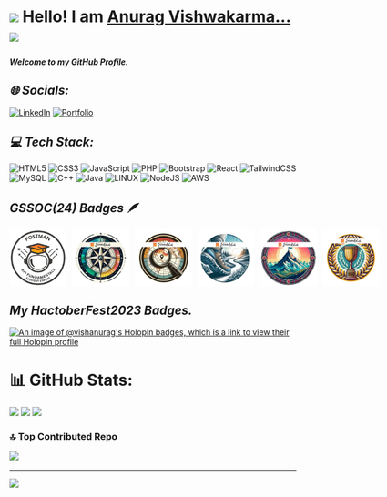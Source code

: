 # <img src='https://citiwebcast.web.app/favicon.ico' width='25px' /> Hello! I am [Anurag Vishwakarma...](https://vcma.rf.gd/Portfolio/) <img src="https://media.giphy.com/media/hvRJCLFzcasrR4ia7z/giphy.gif" height="25px">

#### _Welcome to my GitHub Profile._

<!-- [![Author] Created by: [Anurag Vishwakarma](https://github.com/vishanurag) 

## About Me

- I am currently pursuring Diploma in Computer Science & Engineering from Dr. B.R. Ambedkar Polytechnic College, Gwalior.
- I am currently in my 3rd year of Diploma course.
- I mainly use to learn Web Development & also try to solve some DSA problems on weekends.
- I am trying to learn new things on the regular basis.

## _[My Portfolio](https://vcma.rf.gd/Portfolio)._
-->
## _🌐 Socials:_

 [![LinkedIn](https://img.shields.io/badge/Linkedin-%231572B6.svg?style=for-the-badge&logo=Linkedin&logoColor=white)](https://linkedin.com/in/anuragvishwakarma/) [![Portfolio](https://img.shields.io/badge/Portfolio-%2310f.svg?style=for-the-badge&logo=&logoColor=white)](https://vishanurag.github.io/)


## _💻 Tech Stack:_

 ![HTML5](https://img.shields.io/badge/html5-%23E34F26.svg?style=for-the-badge&logo=html5&logoColor=white) ![CSS3](https://img.shields.io/badge/css3-%231572B6.svg?style=for-the-badge&logo=css3&logoColor=white) ![JavaScript](https://img.shields.io/badge/javascript-%23323330.svg?style=for-the-badge&logo=javascript&logoColor=%23F7DF1E) ![PHP](https://img.shields.io/badge/php-%23777BB4.svg?style=for-the-badge&logo=php&logoColor=white) ![Bootstrap](https://img.shields.io/badge/bootstrap-%23563D7C.svg?style=for-the-badge&logo=bootstrap&logoColor=white) ![React](https://img.shields.io/badge/react-%2320232a.svg?style=for-the-badge&logo=react&logoColor=%2361DAFB) ![TailwindCSS](https://img.shields.io/badge/tailwindcss-%2338B2AC.svg?style=for-the-badge&logo=tailwind-css&logoColor=white)  ![MySQL](https://img.shields.io/badge/mysql-%2300f.svg?style=for-the-badge&logo=mysql&logoColor=white) ![C++](https://img.shields.io/badge/C++-%2310f.svg?style=for-the-badge&logo=Cplusplus&logoColor=white) ![Java](https://img.shields.io/badge/Java-%8310f.svg?style=for-the-badge&logo=java&logoColor=white) ![LINUX](https://img.shields.io/badge/Linux-FCC624?style=for-the-badge&logo=linux&logoColor=black) ![NodeJS](https://img.shields.io/badge/node.js-6DA55F?style=for-the-badge&logo=node.js&logoColor=white) ![AWS](https://img.shields.io/badge/AWS-%23FF9900.svg?style=for-the-badge&logo=amazon-aws&logoColor=white)

## _GSSOC(24) Badges 🪶_
<div style='display:flex; align-items:center; gap: 10px;' align='center'>
<img src="https://raw.githubusercontent.com/girlscript/gssoc-website-new/main/public/badges/postman.png" width="100px" height="100px" />
  <img src="https://github.com/girlscript/gssoc-website-new/blob/main/public/badges/1.png" width="100px" height="100px" />
  <img src="https://github.com/girlscript/gssoc-website-new/blob/main/public/badges/2.png" width="100px" height="100px" />
  <img src="https://github.com/girlscript/gssoc-website-new/blob/main/public/badges/3.png" width="100px" height="100px" />
  <img src="https://github.com/girlscript/gssoc-website-new/blob/main/public/badges/4.png" width="100px" height="100px" />
  <img src="https://github.com/girlscript/gssoc-website-new/blob/main/public/badges/5.png" width="100px" height="100px" />
<!--   <img src="https://github.com/girlscript/gssoc-website-new/blob/main/public/badges/6.png" width="100px" height="100px" />
  <img src="https://github.com/girlscript/gssoc-website-new/blob/main/public/badges/7.png" width="100px" height="100px" />
  <img src="https://github.com/girlscript/gssoc-website-new/blob/main/public/badges/8.png" width="100px" height="100px" /> -->
</div>

## _My HactoberFest2023 Badges._

[![An image of @vishanurag's Holopin badges, which is a link to view their full Holopin profile](https://holopin.me/vishanurag)](https://holopin.io/@vishanurag)


# 📊 GitHub Stats:

![](https://github-readme-stats.vercel.app/api?username=vishanurag&theme=dark&hide_border=false&include_all_commits=false&count_private=false) ![](https://github-readme-streak-stats.herokuapp.com/?user=vishanurag&theme=dark&hide_border=false) ![](https://github-readme-stats.vercel.app/api/top-langs/?username=vishanurag&theme=dark&hide_border=false&include_all_commits=false&count_private=false&layout=compact)

### 🔝 Top Contributed Repo

![](https://github-contributor-stats.vercel.app/api?username=vishanurag&limit=5&theme=tokyonight&combine_all_yearly_contributions=true)

---

[![](https://visitcount.itsvg.in/api?id=vishanurag&icon=0&color=0)](https://visitcount.itsvg.in)

